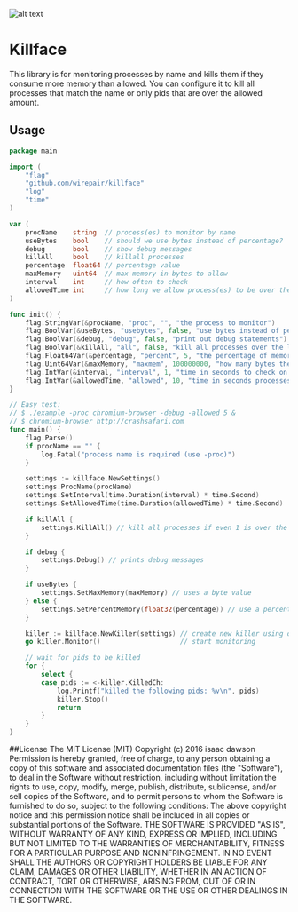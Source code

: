 ![alt text](http://wirepair.github.io/images/frisky-dingo-killface-postcard1.jpg "Vote Killface")
# Killface
This library is for monitoring processes by name and kills them if they consume more memory than allowed. You can configure it to kill all processes that match the name or only pids that are over the allowed amount.  

## Usage
```Go
package main

import (
	"flag"
	"github.com/wirepair/killface"
	"log"
	"time"
)

var (
	procName    string  // process(es) to monitor by name
	useBytes    bool    // should we use bytes instead of percentage?
	debug       bool    // show debug messages
	killAll     bool    // killall processes
	percentage  float64 // percentage value
	maxMemory   uint64  // max memory in bytes to allow
	interval    int     // how often to check
	allowedTime int     // how long we allow process(es) to be over the threshold
)

func init() {
	flag.StringVar(&procName, "proc", "", "the process to monitor")
	flag.BoolVar(&useBytes, "usebytes", false, "use bytes instead of percentages")
	flag.BoolVar(&debug, "debug", false, "print out debug statements")
	flag.BoolVar(&killAll, "all", false, "kill all processes over the limits")
	flag.Float64Var(&percentage, "percent", 5, "the percentage of memory the process(es) are allowed to consume")
	flag.Uint64Var(&maxMemory, "maxmem", 100000000, "how many bytes these processes are allowed to consume")
	flag.IntVar(&interval, "interval", 1, "time in seconds to check on processes")
	flag.IntVar(&allowedTime, "allowed", 10, "time in seconds processes are allowed to be over threshold")
}

// Easy test:
// $ ./example -proc chromium-browser -debug -allowed 5 &
// $ chromium-browser http://crashsafari.com
func main() {
	flag.Parse()
	if procName == "" {
		log.Fatal("process name is required (use -proc)")
	}

	settings := killface.NewSettings()
	settings.ProcName(procName)
	settings.SetInterval(time.Duration(interval) * time.Second)
	settings.SetAllowedTime(time.Duration(allowedTime) * time.Second)

	if killAll {
		settings.KillAll() // kill all processes if even 1 is over the threshold
	}

	if debug {
		settings.Debug() // prints debug messages
	}

	if useBytes {
		settings.SetMaxMemory(maxMemory) // uses a byte value
	} else {
		settings.SetPercentMemory(float32(percentage)) // use a percentage
	}

	killer := killface.NewKiller(settings) // create new killer using our settings object
	go killer.Monitor()                    // start monitoring

	// wait for pids to be killed
	for {
		select {
		case pids := <-killer.KilledCh:
			log.Printf("killed the following pids: %v\n", pids)
			killer.Stop()
			return
		}
	}
}
```

##License
The MIT License (MIT)
Copyright (c) 2016 isaac dawson
Permission is hereby granted, free of charge, to any person obtaining a copy
of this software and associated documentation files (the "Software"), to deal
in the Software without restriction, including without limitation the rights
to use, copy, modify, merge, publish, distribute, sublicense, and/or sell
copies of the Software, and to permit persons to whom the Software is
furnished to do so, subject to the following conditions:
The above copyright notice and this permission notice shall be included in
all copies or substantial portions of the Software.
THE SOFTWARE IS PROVIDED "AS IS", WITHOUT WARRANTY OF ANY KIND, EXPRESS OR
IMPLIED, INCLUDING BUT NOT LIMITED TO THE WARRANTIES OF MERCHANTABILITY,
FITNESS FOR A PARTICULAR PURPOSE AND NONINFRINGEMENT. IN NO EVENT SHALL THE
AUTHORS OR COPYRIGHT HOLDERS BE LIABLE FOR ANY CLAIM, DAMAGES OR OTHER
LIABILITY, WHETHER IN AN ACTION OF CONTRACT, TORT OR OTHERWISE, ARISING FROM,
OUT OF OR IN CONNECTION WITH THE SOFTWARE OR THE USE OR OTHER DEALINGS IN
THE SOFTWARE.